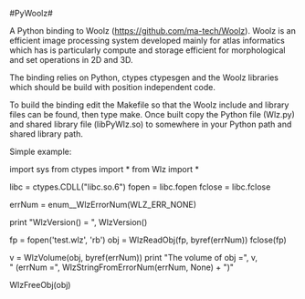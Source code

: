 #PyWoolz#

A Python binding to Woolz (https://github.com/ma-tech/Woolz). Woolz is an
efficient image processing system developed mainly for atlas informatics
which has is particularly compute and storage efficient for morphological
and set operations in 2D and 3D.

The binding relies on Python, ctypes ctypesgen and the Woolz libraries which
should be build with position independent code.

To build the binding edit the Makefile so that the Woolz include and library
files can be found, then type make. Once built copy the Python file (Wlz.py)
and shared library file (libPyWlz.so) to somewhere in your Python path and
shared library path.

Simple example:

import sys
from ctypes import *
from Wlz import *

libc = ctypes.CDLL("libc.so.6")
fopen = libc.fopen
fclose = libc.fclose

errNum = enum__WlzErrorNum(WLZ_ERR_NONE)

print "WlzVersion() = ", WlzVersion()

fp = fopen('test.wlz', 'rb')
obj = WlzReadObj(fp, byref(errNum))
fclose(fp)

v = WlzVolume(obj, byref(errNum))
print "The volume of obj =", v, \
      " (errNum =", WlzStringFromErrorNum(errNum, None) + ")"

WlzFreeObj(obj)


